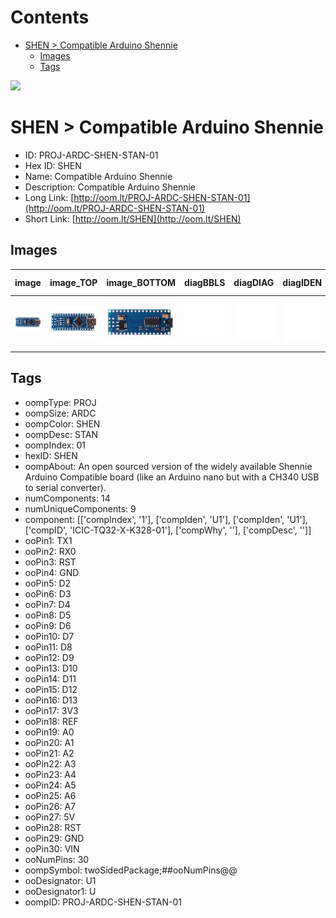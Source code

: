 



Contents
========

* [SHEN > Compatible Arduino Shennie](#shen--compatible-arduino-shennie)
	* [Images](#images)
	* [Tags](#tags)
  
![][im]
# SHEN > Compatible Arduino Shennie

- ID: PROJ-ARDC-SHEN-STAN-01
- Hex ID: SHEN
- Name: Compatible Arduino Shennie
- Description: Compatible Arduino Shennie
- Long Link: [http://oom.lt/PROJ-ARDC-SHEN-STAN-01](http://oom.lt/PROJ-ARDC-SHEN-STAN-01)
- Short Link: [http://oom.lt/SHEN](http://oom.lt/SHEN)

## Images
  
  

|image|image_TOP|image_BOTTOM|diagBBLS|diagDIAG|diagIDEN|diagSCHEM|diagSIMP|label-front|label-inventory|label-spec|
| :---: | :---: | :---: | :---: | :---: | :---: | :---: | :---: | :---: | :---: | :---: |
|[![image](image_140.jpg)](image.jpg)|[![image_TOP](image_TOP_140.jpg)](image_TOP.jpg)|[![image_BOTTOM](image_BOTTOM_140.jpg)](image_BOTTOM.jpg)|[![diagBBLS](diagBBLS_140.png)](diagBBLS.png)|[![diagDIAG](diagDIAG_140.png)](diagDIAG.png)|[![diagIDEN](diagIDEN_140.png)](diagIDEN.png)|[![diagSCHEM](diagSCHEM_140.png)](diagSCHEM.png)|[![diagSIMP](diagSIMP_140.png)](diagSIMP.png)|[![label-front](label-front_140.png)](label-front.pdf)|[![label-inventory](label-inventory_140.png)](label-inventory.pdf)|[![label-spec](label-spec_140.png)](label-spec.pdf)|

## Tags

- oompType: PROJ
- oompSize: ARDC
- oompColor: SHEN
- oompDesc: STAN
- oompIndex: 01
- hexID: SHEN
- oompAbout: An open sourced version of the widely available Shennie Arduino Compatible board (like an Arduino nano but with a CH340 USB to serial converter).
- numComponents: 14
- numUniqueComponents: 9
- component: [['compIndex', '1'], ['compIden', 'U1'], ['compIden', 'U1'], ['compID', 'ICIC-TQ32-X-K328-01'], ['compWhy', ''], ['compDesc', '']]
- ooPin1: TX1
- ooPin2: RX0
- ooPin3: RST
- ooPin4: GND
- ooPin5: D2
- ooPin6: D3
- ooPin7: D4
- ooPin8: D5
- ooPin9: D6
- ooPin10: D7
- ooPin11: D8
- ooPin12: D9
- ooPin13: D10
- ooPin14: D11
- ooPin15: D12
- ooPin16: D13
- ooPin17: 3V3
- ooPin18: REF
- ooPin19: A0
- ooPin20: A1
- ooPin21: A2
- ooPin22: A3
- ooPin23: A4
- ooPin24: A5
- ooPin25: A6
- ooPin26: A7
- ooPin27: 5V
- ooPin28: RST
- ooPin29: GND
- ooPin30: VIN
- ooNumPins: 30
- oompSymbol: twoSidedPackage;##ooNumPins@@
- ooDesignator: U1
- ooDesignator1: U
- oompID: PROJ-ARDC-SHEN-STAN-01



[im]: image_450.jpg
